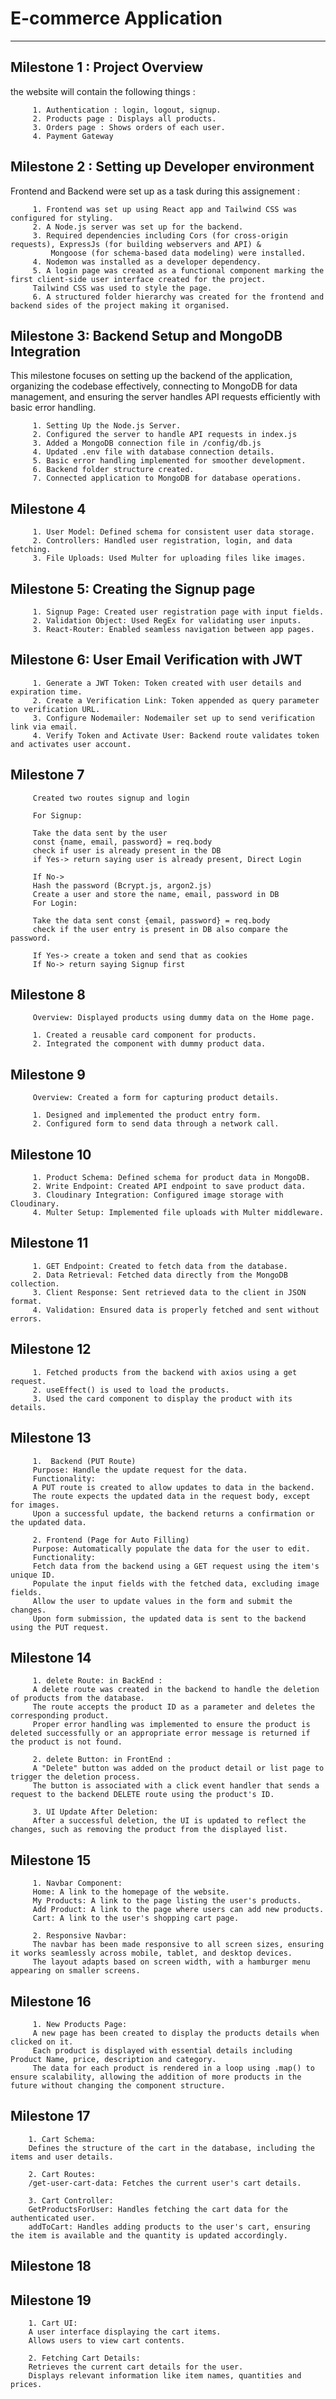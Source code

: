 # E-commerce Application

---

## Milestone 1 : Project Overview

the website will contain the following things :

         1. Authentication : login, logout, signup.
         2. Products page : Displays all products.
         3. Orders page : Shows orders of each user.
         4. Payment Gateway

## Milestone 2 : Setting up Developer environment

Frontend and Backend were set up as a task during this assignement :

         1. Frontend was set up using React app and Tailwind CSS was configured for styling.
         2. A Node.js server was set up for the backend.
         3. Required dependencies including Cors (for cross-origin requests), ExpressJs (for building webservers and API) &
             Mongoose (for schema-based data modeling) were installed.
         4. Nodemon was installed as a developer dependency.
         5. A login page was created as a functional component marking the first client-side user interface created for the project.
         Tailwind CSS was used to style the page.
         6. A structured folder hierarchy was created for the frontend and backend sides of the project making it organised.

## Milestone 3: Backend Setup and MongoDB Integration

This milestone focuses on setting up the backend of the application, organizing the codebase effectively, connecting to MongoDB for data management, and ensuring the server handles API requests efficiently with basic error handling.

         1. Setting Up the Node.js Server.
         2. Configured the server to handle API requests in index.js
         3. Added a MongoDB connection file in /config/db.js
         4. Updated .env file with database connection details.
         5. Basic error handling implemented for smoother development.
         6. Backend folder structure created.
         7. Connected application to MongoDB for database operations.

## Milestone 4

         1. User Model: Defined schema for consistent user data storage.
         2. Controllers: Handled user registration, login, and data fetching.
         3. File Uploads: Used Multer for uploading files like images.

## Milestone 5: Creating the Signup page

         1. Signup Page: Created user registration page with input fields.
         2. Validation Object: Used RegEx for validating user inputs.
         3. React-Router: Enabled seamless navigation between app pages.

## Milestone 6: User Email Verification with JWT

         1. Generate a JWT Token: Token created with user details and expiration time.
         2. Create a Verification Link: Token appended as query parameter to verification URL.
         3. Configure Nodemailer: Nodemailer set up to send verification link via email.
         4. Verify Token and Activate User: Backend route validates token and activates user account.

## Milestone 7

         Created two routes signup and login

         For Signup:

         Take the data sent by the user
         const {name, email, password} = req.body
         check if user is already present in the DB
         if Yes-> return saying user is already present, Direct Login

         If No->
         Hash the password (Bcrypt.js, argon2.js)
         Create a user and store the name, email, password in DB
         For Login:

         Take the data sent const {email, password} = req.body
         check if the user entry is present in DB also compare the password.

         If Yes-> create a token and send that as cookies
         If No-> return saying Signup first

## Milestone 8

         Overview: Displayed products using dummy data on the Home page.

         1. Created a reusable card component for products.
         2. Integrated the component with dummy product data.

## Milestone 9

         Overview: Created a form for capturing product details.

         1. Designed and implemented the product entry form.
         2. Configured form to send data through a network call.

## Milestone 10

         1. Product Schema: Defined schema for product data in MongoDB.
         2. Write Endpoint: Created API endpoint to save product data.
         3. Cloudinary Integration: Configured image storage with Cloudinary.
         4. Multer Setup: Implemented file uploads with Multer middleware.

## Milestone 11

         1. GET Endpoint: Created to fetch data from the database.
         2. Data Retrieval: Fetched data directly from the MongoDB collection.
         3. Client Response: Sent retrieved data to the client in JSON format.
         4. Validation: Ensured data is properly fetched and sent without errors.

## Milestone 12

         1. Fetched products from the backend with axios using a get request.
         2. useEffect() is used to load the products.
         3. Used the card component to display the product with its details.

## Milestone 13

         1.  Backend (PUT Route)
         Purpose: Handle the update request for the data.
         Functionality:
         A PUT route is created to allow updates to data in the backend.
         The route expects the updated data in the request body, except for images.
         Upon a successful update, the backend returns a confirmation or the updated data.

         2. Frontend (Page for Auto Filling)
         Purpose: Automatically populate the data for the user to edit.
         Functionality:
         Fetch data from the backend using a GET request using the item's unique ID.
         Populate the input fields with the fetched data, excluding image fields.
         Allow the user to update values in the form and submit the changes.
         Upon form submission, the updated data is sent to the backend using the PUT request.

## Milestone 14

         1. delete Route: in BackEnd :
         A delete route was created in the backend to handle the deletion of products from the database.
         The route accepts the product ID as a parameter and deletes the corresponding product.
         Proper error handling was implemented to ensure the product is deleted successfully or an appropriate error message is returned if the product is not found.

         2. delete Button: in FrontEnd :
         A "Delete" button was added on the product detail or list page to trigger the deletion process.
         The button is associated with a click event handler that sends a request to the backend DELETE route using the product's ID.

         3. UI Update After Deletion:
         After a successful deletion, the UI is updated to reflect the changes, such as removing the product from the displayed list.

## Milestone 15

         1. Navbar Component:
         Home: A link to the homepage of the website.
         My Products: A link to the page listing the user's products.
         Add Product: A link to the page where users can add new products.
         Cart: A link to the user's shopping cart page.

         2. Responsive Navbar:
         The navbar has been made responsive to all screen sizes, ensuring it works seamlessly across mobile, tablet, and desktop devices.
         The layout adapts based on screen width, with a hamburger menu appearing on smaller screens.

## Milestone 16

         1. New Products Page:
         A new page has been created to display the products details when clicked on it.
         Each product is displayed with essential details including Product Name, price, description and category.
         The data for each product is rendered in a loop using .map() to ensure scalability, allowing the addition of more products in the future without changing the component structure.

## Milestone 17

        1. Cart Schema:
        Defines the structure of the cart in the database, including the items and user details.

        2. Cart Routes:
        /get-user-cart-data: Fetches the current user's cart details.

        3. Cart Controller:
        GetProductsForUser: Handles fetching the cart data for the authenticated user.
        addToCart: Handles adding products to the user's cart, ensuring the item is available and the quantity is updated accordingly.

## Milestone 18

## Milestone 19

        1. Cart UI:
        A user interface displaying the cart items.
        Allows users to view cart contents.

        2. Fetching Cart Details:
        Retrieves the current cart details for the user.
        Displays relevant information like item names, quantities and prices.


